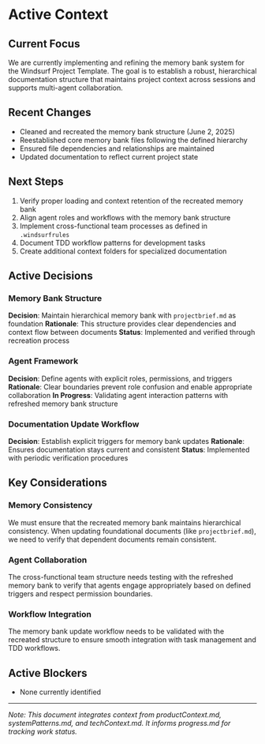 # Active Context

## Current Focus
We are currently implementing and refining the memory bank system for the Windsurf Project Template. The goal is to establish a robust, hierarchical documentation structure that maintains project context across sessions and supports multi-agent collaboration.

## Recent Changes
- Cleaned and recreated the memory bank structure (June 2, 2025)
- Reestablished core memory bank files following the defined hierarchy
- Ensured file dependencies and relationships are maintained
- Updated documentation to reflect current project state

## Next Steps
1. Verify proper loading and context retention of the recreated memory bank
2. Align agent roles and workflows with the memory bank structure
3. Implement cross-functional team processes as defined in `.windsurfrules`
4. Document TDD workflow patterns for development tasks
5. Create additional context folders for specialized documentation

## Active Decisions

### Memory Bank Structure
**Decision**: Maintain hierarchical memory bank with `projectbrief.md` as foundation
**Rationale**: This structure provides clear dependencies and context flow between documents
**Status**: Implemented and verified through recreation process

### Agent Framework
**Decision**: Define agents with explicit roles, permissions, and triggers
**Rationale**: Clear boundaries prevent role confusion and enable appropriate collaboration
**In Progress**: Validating agent interaction patterns with refreshed memory bank structure

### Documentation Update Workflow
**Decision**: Establish explicit triggers for memory bank updates
**Rationale**: Ensures documentation stays current and consistent
**Status**: Implemented with periodic verification procedures

## Key Considerations

### Memory Consistency
We must ensure that the recreated memory bank maintains hierarchical consistency. When updating foundational documents (like `projectbrief.md`), we need to verify that dependent documents remain consistent.

### Agent Collaboration
The cross-functional team structure needs testing with the refreshed memory bank to verify that agents engage appropriately based on defined triggers and respect permission boundaries.

### Workflow Integration
The memory bank update workflow needs to be validated with the recreated structure to ensure smooth integration with task management and TDD workflows.

## Active Blockers
- None currently identified

---
*Note: This document integrates context from productContext.md, systemPatterns.md, and techContext.md. It informs progress.md for tracking work status.*
